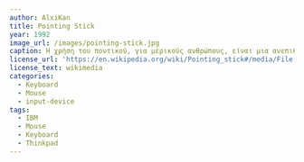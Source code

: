 ```yaml
---
author: AlxiKan
title: Pointing Stick
year: 1992
image_url: /images/pointing-stick.jpg
caption: Η χρήση του ποντικού, για μερικούς ανθρώπους, είναι μια ανεπιθύμητη διαδικασία. Ταυτόχρονα όμως, η χρήση του ποντικιού για κάποιες διαδικασίες είναι υποχρεωτική. Με το pointing stick, η IBM κατάφερε να προσφέρει έναν νέο τρόπο διάδρασης με το ποντίκι, όπου ο χρήστης μπορεί εκτελεί λειτουργίες ποντικιού χρησιμοποιόντας αποκλειστικά το πληκτρολόγιο.
license_url: 'https://en.wikipedia.org/wiki/Pointing_stick#/media/File:Mouse_pointing_stick.jpeg'
license_text: wikimedia
categories:
  - Keyboard
  - Mouse
  - input-device
tags:
  - IBM
  - Mouse
  - Keyboard
  - Thinkpad
---
```

